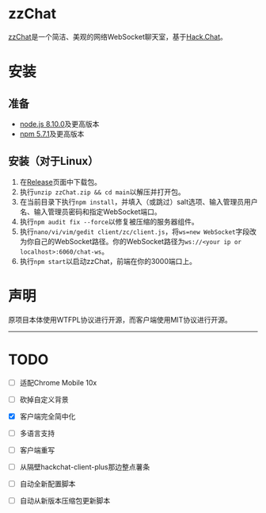 # zzChat

[zzChat](https://zzchat.eu.org)是一个简洁、美观的网络WebSocket聊天室，基于[Hack.Chat](https://github.com/hack-chat/main)。

# 安装

## 准备

- [node.js 8.10.0](https://nodejs.org/en/download/package-manager/)及更高版本
- [npm 5.7.1](https://nodejs.org/en/download/package-manager/)及更高版本

## 安装（对于Linux）

1. 在[Release](https://github.com/zzChumo/zzChat-All/releases/tag/Release)页面中下载包。
2. 执行`unzip zzChat.zip && cd main`以解压并打开包。
3. 在当前目录下执行`npm install`，并填入（或跳过）salt选项、输入管理员用户名、输入管理员密码和指定WebSocket端口。
4. 执行`npm audit fix --force`以修复被压缩的服务器组件。
8. 执行`nano/vi/vim/gedit client/zc/client.js`，将`ws=new WebSocket`字段改为你自己的WebSocket路径。你的WebSocket路径为`ws://<your ip or localhost>:6060/chat-ws`。
9. 执行`npm start`以启动zzChat，前端在你的3000端口上。

# 声明

原项目本体使用WTFPL协议进行开源，而客户端使用MIT协议进行开源。

---

# TODO

- [ ] 适配Chrome Mobile 10x
- [ ] 砍掉自定义背景
- [x] 客户端完全简中化
- [ ] 多语言支持
- [ ] 客户端重写
- [ ] 从隔壁hackchat-client-plus那边整点薯条
- [ ] 自动全新配置脚本
- [ ] 自动从新版本压缩包更新脚本


